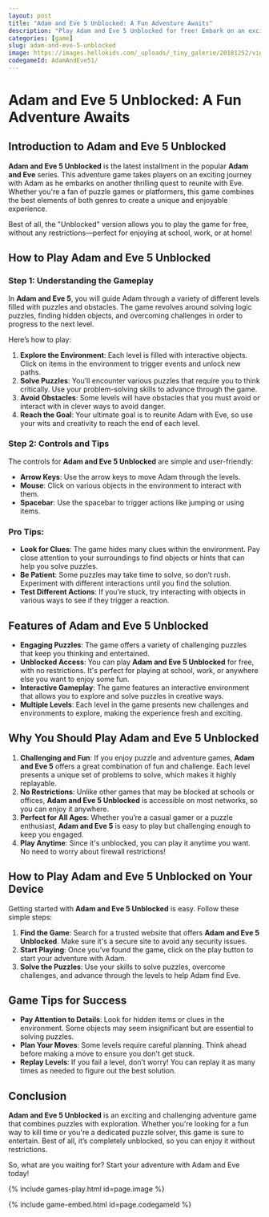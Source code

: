 ```yaml
---
layout: post
title: "Adam and Eve 5 Unblocked: A Fun Adventure Awaits"
description: "Play Adam and Eve 5 Unblocked for free! Embark on an exciting journey with Adam and Eve in the latest adventure game. Solve puzzles, overcome obstacles, and explore new worlds."
categories: [game]
slug: adam-and-eve-5-unblocked
image: https://images.hellokids.com/_uploads/_tiny_galerie/20181252/vign-adam-and-eve-5-part-1-hk-hr9_p9r.jpg
codegameId: AdamAndEve51/
---
```


# Adam and Eve 5 Unblocked: A Fun Adventure Awaits

## Introduction to Adam and Eve 5 Unblocked

**Adam and Eve 5 Unblocked** is the latest installment in the popular **Adam and Eve** series. This adventure game takes players on an exciting journey with Adam as he embarks on another thrilling quest to reunite with Eve. Whether you're a fan of puzzle games or platformers, this game combines the best elements of both genres to create a unique and enjoyable experience.

Best of all, the "Unblocked" version allows you to play the game for free, without any restrictions—perfect for enjoying at school, work, or at home!

## How to Play Adam and Eve 5 Unblocked

### Step 1: Understanding the Gameplay

In **Adam and Eve 5**, you will guide Adam through a variety of different levels filled with puzzles and obstacles. The game revolves around solving logic puzzles, finding hidden objects, and overcoming challenges in order to progress to the next level.

Here’s how to play:

1. **Explore the Environment**: Each level is filled with interactive objects. Click on items in the environment to trigger events and unlock new paths.
2. **Solve Puzzles**: You’ll encounter various puzzles that require you to think critically. Use your problem-solving skills to advance through the game.
3. **Avoid Obstacles**: Some levels will have obstacles that you must avoid or interact with in clever ways to avoid danger.
4. **Reach the Goal**: Your ultimate goal is to reunite Adam with Eve, so use your wits and creativity to reach the end of each level.

### Step 2: Controls and Tips

The controls for **Adam and Eve 5 Unblocked** are simple and user-friendly:

- **Arrow Keys**: Use the arrow keys to move Adam through the levels.
- **Mouse**: Click on various objects in the environment to interact with them.
- **Spacebar**: Use the spacebar to trigger actions like jumping or using items.

### Pro Tips:
- **Look for Clues**: The game hides many clues within the environment. Pay close attention to your surroundings to find objects or hints that can help you solve puzzles.
- **Be Patient**: Some puzzles may take time to solve, so don’t rush. Experiment with different interactions until you find the solution.
- **Test Different Actions**: If you’re stuck, try interacting with objects in various ways to see if they trigger a reaction.

## Features of Adam and Eve 5 Unblocked

- **Engaging Puzzles**: The game offers a variety of challenging puzzles that keep you thinking and entertained.
- **Unblocked Access**: You can play **Adam and Eve 5 Unblocked** for free, with no restrictions. It's perfect for playing at school, work, or anywhere else you want to enjoy some fun.
- **Interactive Gameplay**: The game features an interactive environment that allows you to explore and solve puzzles in creative ways.
- **Multiple Levels**: Each level in the game presents new challenges and environments to explore, making the experience fresh and exciting.

## Why You Should Play Adam and Eve 5 Unblocked

1. **Challenging and Fun**: If you enjoy puzzle and adventure games, **Adam and Eve 5** offers a great combination of fun and challenge. Each level presents a unique set of problems to solve, which makes it highly replayable.
2. **No Restrictions**: Unlike other games that may be blocked at schools or offices, **Adam and Eve 5 Unblocked** is accessible on most networks, so you can enjoy it anywhere.
3. **Perfect for All Ages**: Whether you’re a casual gamer or a puzzle enthusiast, **Adam and Eve 5** is easy to play but challenging enough to keep you engaged.
4. **Play Anytime**: Since it's unblocked, you can play it anytime you want. No need to worry about firewall restrictions!

## How to Play Adam and Eve 5 Unblocked on Your Device

Getting started with **Adam and Eve 5 Unblocked** is easy. Follow these simple steps:

1. **Find the Game**: Search for a trusted website that offers **Adam and Eve 5 Unblocked**. Make sure it's a secure site to avoid any security issues.
2. **Start Playing**: Once you’ve found the game, click on the play button to start your adventure with Adam.
3. **Solve the Puzzles**: Use your skills to solve puzzles, overcome challenges, and advance through the levels to help Adam find Eve.

## Game Tips for Success

- **Pay Attention to Details**: Look for hidden items or clues in the environment. Some objects may seem insignificant but are essential to solving puzzles.
- **Plan Your Moves**: Some levels require careful planning. Think ahead before making a move to ensure you don't get stuck.
- **Replay Levels**: If you fail a level, don’t worry! You can replay it as many times as needed to figure out the best solution.

## Conclusion

**Adam and Eve 5 Unblocked** is an exciting and challenging adventure game that combines puzzles with exploration. Whether you're looking for a fun way to kill time or you're a dedicated puzzle solver, this game is sure to entertain. Best of all, it’s completely unblocked, so you can enjoy it without restrictions.

So, what are you waiting for? Start your adventure with Adam and Eve today!

{% include games-play.html id=page.image %}
         
{% include game-embed.html id=page.codegameId %}
